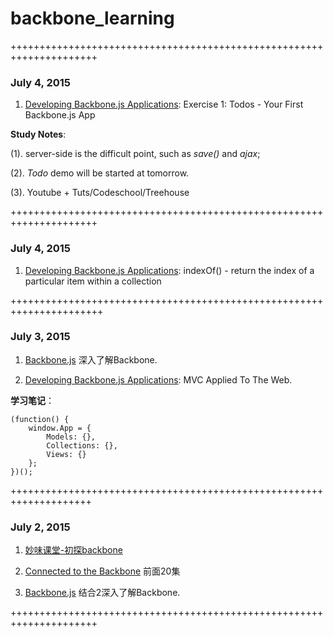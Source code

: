 # backbone_learning

+++++++++++++++++++++++++++++++++++++++++++++++++++++++++++++++++++++
### July 4, 2015

1. [Developing Backbone.js Applications](http://addyosmani.github.io/backbone-fundamentals/): Exercise 1: Todos - Your First Backbone.js App


**Study Notes**:

(1). server-side is the difficult point, such as *save()* and *ajax*;

(2). *Todo* demo will be started at tomorrow.

(3). Youtube + Tuts/Codeschool/Treehouse

+++++++++++++++++++++++++++++++++++++++++++++++++++++++++++++++++++++
### July 4, 2015

1. [Developing Backbone.js Applications](http://addyosmani.github.io/backbone-fundamentals/): indexOf() - return the index of a particular item within a collection

++++++++++++++++++++++++++++++++++++++++++++++++++++++++++++++++++++++


### July 3, 2015

1. [Backbone.js](http://backbonejs.org/) 深入了解Backbone.

2. [Developing Backbone.js Applications](http://addyosmani.github.io/backbone-fundamentals/): MVC Applied To The Web.




**学习笔记**：

	(function() {
		window.App = {
			Models: {},
			Collections: {},
			Views: {}
		};	
	})();



++++++++++++++++++++++++++++++++++++++++++++++++++++++++++++++++++++

### July 2, 2015

1. [妙味课堂-初探backbone](http://v.youku.com/v_show/id_XNTk2Mzk3Nzg0.html)

2. [Connected to the Backbone](http://www.tudou.com/listplay/O8xzOuQU9So/nfh_Me-1mZM.html) 前面20集

3. [Backbone.js](http://backbonejs.org/) 结合2深入了解Backbone.


+++++++++++++++++++++++++++++++++++++++++++++++++++++++++++++++++++++
